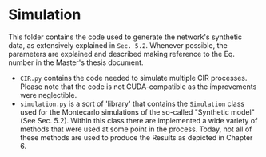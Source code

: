 # Simulation

This folder contains the code used to generate the network's synthetic data, as extensively explained in `Sec. 5.2`. Whenever possible, the parameters are explained and described making reference to the Eq. number in the Master's thesis document.

- `CIR.py` contains the code needed to simulate multiple CIR processes. Please note that the code is not CUDA-compatible as the improvements were neglectible.
- `simulation.py` is a sort of 'library' that contains the `Simulation` class used for the Montecarlo simulations of the so-called "Synthetic model" (See Sec. 5.2). Within this class there are implemented a wide variety of methods that were used at some point in the process. Today, not all of these methods are used to produce the Results as depicted in Chapter 6.


